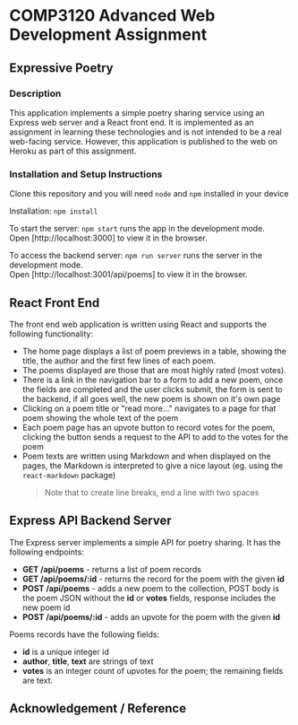 # COMP3120 Advanced Web Development Assignment

## Expressive Poetry

### Description

This application implements a simple poetry sharing service using an Express web server and a React front end. It is implemented as an assignment in learning these technologies and is not intended to be a real web-facing service. However, this application is published to the web on Heroku as part of this assignment.

### Installation and Setup Instructions

Clone this repository and you will need `node` and `npm` installed in your device

Installation:
`npm install`

To start the server:
`npm start` runs the app in the development mode.\
Open [http://localhost:3000] to view it in the browser.

To access the backend server:
`npm run server` runs the server in the development mode.\
Open [http://localhost:3001/api/poems] to view it in the browser.

## React Front End

The front end web application is written using React and supports the following functionality:

- The home page displays a list of poem previews in a table, showing the title, the author and the first few lines of each poem.
- The poems displayed are those that are most highly rated (most votes).
- There is a link in the navigation bar to a form to add a new poem, once the fields are completed and the user clicks submit, the form is sent to the backend, if all goes well, the new poem is shown on it's own page
- Clicking on a poem title or "read more..." navigates to a page for that poem showing the whole text of the poem
- Each poem page has an upvote button to record votes for the poem, clicking the button sends a request to the API to add to the votes for the poem
- Poem texts are written using Markdown and when displayed on the pages, the Markdown is interpreted to give a nice layout (eg. using the `react-markdown` package)
  > Note that to create line breaks, end a line with two spaces

## Express API Backend Server

The Express server implements a simple API for poetry sharing. It has the following endpoints:

- **GET /api/poems** - returns a list of poem records
- **GET /api/poems/:id** - returns the record for the poem with the given **id**
- **POST /api/poems** - adds a new poem to the collection, POST body is the poem JSON without the **id** or **votes** fields, response includes the new poem id
- **POST /api/poems/:id** - adds an upvote for the poem with the given **id**

Poems records have the following fields:

- **id** is a unique integer id
- **author**, **title**, **text** are strings of text
- **votes** is an integer count of upvotes for the poem; the remaining fields are text.

## Acknowledgement / Reference

<!-- ## Available Scripts

In the project directory, you can run:

### `npm start`

Runs the app in the development mode.\
Open [http://localhost:3000](http://localhost:3000) to view it in the browser.

The page will reload if you make edits.\
You will also see any lint errors in the console.

### `npm test`

Launches the test runner in the interactive watch mode.\
See the section about [running tests](https://facebook.github.io/create-react-app/docs/running-tests) for more information.

### `npm run build`

Builds the app for production to the `build` folder.\
It correctly bundles React in production mode and optimizes the build for the best performance.

The build is minified and the filenames include the hashes.\
Your app is ready to be deployed!

See the section about [deployment](https://facebook.github.io/create-react-app/docs/deployment) for more information.

### `npm run eject`

**Note: this is a one-way operation. Once you `eject`, you can’t go back!**

If you aren’t satisfied with the build tool and configuration choices, you can `eject` at any time. This command will remove the single build dependency from your project.

Instead, it will copy all the configuration files and the transitive dependencies (webpack, Babel, ESLint, etc) right into your project so you have full control over them. All of the commands except `eject` will still work, but they will point to the copied scripts so you can tweak them. At this point you’re on your own.

You don’t have to ever use `eject`. The curated feature set is suitable for small and middle deployments, and you shouldn’t feel obligated to use this feature. However we understand that this tool wouldn’t be useful if you couldn’t customize it when you are ready for it.

## Learn More

You can learn more in the [Create React App documentation](https://facebook.github.io/create-react-app/docs/getting-started).

To learn React, check out the [React documentation](https://reactjs.org/).

### Code Splitting

This section has moved here: [https://facebook.github.io/create-react-app/docs/code-splitting](https://facebook.github.io/create-react-app/docs/code-splitting)

### Analyzing the Bundle Size

This section has moved here: [https://facebook.github.io/create-react-app/docs/analyzing-the-bundle-size](https://facebook.github.io/create-react-app/docs/analyzing-the-bundle-size)

### Making a Progressive Web App

This section has moved here: [https://facebook.github.io/create-react-app/docs/making-a-progressive-web-app](https://facebook.github.io/create-react-app/docs/making-a-progressive-web-app)

### Advanced Configuration

This section has moved here: [https://facebook.github.io/create-react-app/docs/advanced-configuration](https://facebook.github.io/create-react-app/docs/advanced-configuration)

### Deployment

This section has moved here: [https://facebook.github.io/create-react-app/docs/deployment](https://facebook.github.io/create-react-app/docs/deployment)

### `npm run build` fails to minify

This section has moved here: [https://facebook.github.io/create-react-app/docs/troubleshooting#npm-run-build-fails-to-minify](https://facebook.github.io/create-react-app/docs/troubleshooting#npm-run-build-fails-to-minify) -->
